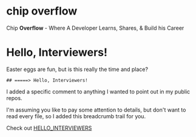 # chip overflow
Chip __Overflow__ - Where A Developer Learns, Shares, & Build his Career

# Hello, Interviewers!
Easter eggs are fun, but is this really the time and place?

`## =====> Hello, Interviewers!`

I added a specific comment to anything I wanted to point out in my public repos.

I'm assuming you like to pay some attention to details, but don't want to read every file, so I added this breadcrumb trail for you.

Check out [HELLO_INTERVIEWERS](https://github.com/chiperific/chipoverflow/tree/main/HELLO_INTERVIEWERS.md)
